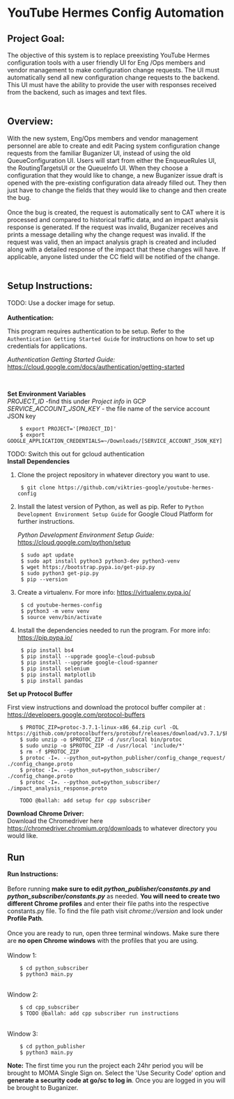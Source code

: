 # YouTube Hermes Config Automation

## **Project Goal:**
The objective of this system is to replace preexisting YouTube Hermes configuration tools with a user friendly UI for Eng /Ops members and vendor management to make configuration change requests. The UI must automatically send all new configuration change requests to the backend.  This UI must have the ability to provide the user with responses received from the backend, such as images and text files. <br/><br/>

## Overview:<br/>
With the new system, Eng/Ops members and vendor management personnel are able to create and edit Pacing system configuration change requests from the familiar Buganizer UI, instead of using the old QueueConfiguration UI.
Users will start from either the EnqueueRules UI, the RoutingTargetsUI or the QueueInfo UI. When they choose a configuration that they would like to change, a new Buganizer issue draft is opened with the pre-existing configuration data already filled out. They then just have to change the fields that they would like to change and then create the bug.<br/><br/>
Once the bug is created, the request is automatically sent to CAT where it is processed and compared to historical traffic data, and an impact analysis response is generated. If the request was invalid, Buganizer receives and prints a message detailing why the change request was invalid.  If the request was valid, then an impact analysis graph is created and included along with a detailed response of the impact that these changes will have. If applicable, anyone listed under the CC field will be notified of the change.
<br/> <br/>


**Setup Instructions:**
-------------------------------------------------------------------------------
TODO: Use a docker image for setup. <br/><br/>
**Authentication:**

This program requires authentication to be setup. Refer to the
`Authentication Getting Started Guide` for instructions on how to set up
credentials for applications.

*Authentication Getting Started Guide:*
    https://cloud.google.com/docs/authentication/getting-started
    
<br/>

**Set Environment Variables**<br/>
*PROJECT_ID* -find this under *Project info* in GCP<br/>
*SERVICE_ACCOUNT_JSON_KEY* - the file name of the service account JSON key

        $ export PROJECT='[PROJECT_ID]'
        $ export GOOGLE_APPLICATION_CREDENTIALS=~/Downloads/[SERVICE_ACCOUNT_JSON_KEY]

TODO: Switch this out for gcloud authentication <br/>
**Install Dependencies**

1. Clone the project repository in whatever directory you want to use.

        $ git clone https://github.com/viktries-google/youtube-hermes-config
        
2. Install the latest version of Python, as well as pip. Refer to `Python Development Environment Setup Guide` for Google Cloud Platform for further instructions.

   *Python Development Environment Setup Guide:* https://cloud.google.com/python/setup

        $ sudo apt update
        $ sudo apt install python3 python3-dev python3-venv
        $ wget https://bootstrap.pypa.io/get-pip.py
        $ sudo python3 get-pip.py
        $ pip --version

3. Create a virtualenv. For more info: https://virtualenv.pypa.io/

        $ cd youtube-hermes-config
        $ python3 -m venv venv
        $ source venv/bin/activate

4. Install the dependencies needed to run the program. For more info: https://pip.pypa.io/

        $ pip install bs4
        $ pip install --upgrade google-cloud-pubsub
        $ pip install --upgrade google-cloud-spanner
        $ pip install selenium
        $ pip install matplotlib
        $ pip install pandas
    
**Set up Protocol Buffer**

 First view instructions and download the protocol buffer compiler at : https://developers.google.com/protocol-buffers
 

        $ PROTOC_ZIP=protoc-3.7.1-linux-x86_64.zip curl -OL https://github.com/protocolbuffers/protobuf/releases/download/v3.7.1/$PROTOC_ZIP 
        $ sudo unzip -o $PROTOC_ZIP -d /usr/local bin/protoc
        $ sudo unzip -o $PROTOC_ZIP -d /usr/local 'include/*'
        $ rm -f $PROTOC_ZIP
        $ protoc -I=. --python_out=python_publisher/config_change_request/ ./config_change.proto
        $ protoc -I=. --python_out=python_subscriber/ ./config_change.proto
        $ protoc -I=. --python_out=python_subscriber/ ./impact_analysis_response.proto

        TODO @ballah: add setup for cpp subscriber




**Download Chrome Driver:**<br/>
Download the Chromedriver here https://chromedriver.chromium.org/downloads to whatever directory you would like.

**Run**
-------------------------------------------------------------------------------

**Run Instructions:**<br/><br/>
Before running **make sure to edit *python_publisher/constants.py* and *python_subscriber/constants.py*** as needed. **You will need to create two different Chrome profiles** and enter their file paths into the respective constants.py file. To find the file path visit *chrome://version* and look under **Profile Path**.
<br/><br/>Once you are ready to run, open three terminal windows. Make sure there are **no open Chrome windows** with the profiles that you are using.<br/><br/>
Window 1:

        $ cd python_subscriber
        $ python3 main.py   
<br/>
Window 2:

        $ cd cpp_subscriber
        $ TODO @ballah: add cpp subscriber run instructions 
<br/>
Window 3:

        $ cd python_publisher
        $ python3 main.py


**Note:** The first time you run the project each 24hr period you will be brought to MOMA Single Sign on. Select the 'Use Security Code' option and **generate a security code at go/sc to log in**. Once you are logged in you will be brought to Buganizer.